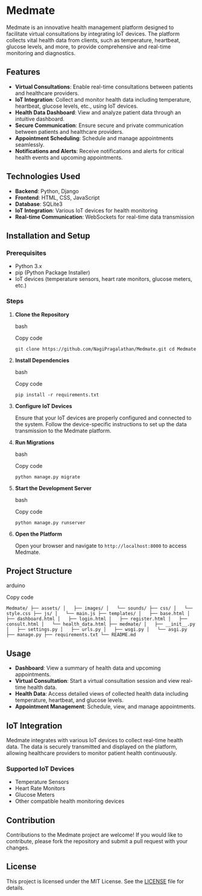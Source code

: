 # Medmate

Medmate is an innovative health management platform designed to facilitate virtual consultations by integrating IoT devices. The platform collects vital health data from clients, such as temperature, heartbeat, glucose levels, and more, to provide comprehensive and real-time monitoring and diagnostics.

## Features

- **Virtual Consultations**: Enable real-time consultations between patients and healthcare providers.
- **IoT Integration**: Collect and monitor health data including temperature, heartbeat, glucose levels, etc., using IoT devices.
- **Health Data Dashboard**: View and analyze patient data through an intuitive dashboard.
- **Secure Communication**: Ensure secure and private communication between patients and healthcare providers.
- **Appointment Scheduling**: Schedule and manage appointments seamlessly.
- **Notifications and Alerts**: Receive notifications and alerts for critical health events and upcoming appointments.

## Technologies Used

- **Backend**: Python, Django
- **Frontend**: HTML, CSS, JavaScript
- **Database**: SQLite3
- **IoT Integration**: Various IoT devices for health monitoring
- **Real-time Communication**: WebSockets for real-time data transmission

## Installation and Setup

### Prerequisites

- Python 3.x
- pip (Python Package Installer)
- IoT devices (temperature sensors, heart rate monitors, glucose meters, etc.)

### Steps

1. **Clone the Repository**
    
    bash
    
    Copy code
    
    `git clone https://github.com/NagiPragalathan/Medmate.git
    cd Medmate` 
    
2. **Install Dependencies**
    
    bash
    
    Copy code
    
    `pip install -r requirements.txt` 
    
3. **Configure IoT Devices**
    
    Ensure that your IoT devices are properly configured and connected to the system. Follow the device-specific instructions to set up the data transmission to the Medmate platform.
    
4. **Run Migrations**
    
    bash
    
    Copy code
    
    `python manage.py migrate` 
    
5. **Start the Development Server**
    
    bash
    
    Copy code
    
    `python manage.py runserver` 
    
6. **Open the Platform**
    
    Open your browser and navigate to `http://localhost:8000` to access Medmate.
    

## Project Structure

arduino

Copy code

`Medmate/
├── assets/
│   ├── images/
│   └── sounds/
├── css/
│   └── style.css
├── js/
│   └── main.js
├── templates/
│   ├── base.html
│   ├── dashboard.html
│   ├── login.html
│   ├── register.html
│   ├── consult.html
│   └── health_data.html
├── medmate/
│   ├── __init__.py
│   ├── settings.py
│   ├── urls.py
│   ├── wsgi.py
│   └── asgi.py
├── manage.py
├── requirements.txt
└── README.md` 

## Usage

- **Dashboard**: View a summary of health data and upcoming appointments.
- **Virtual Consultation**: Start a virtual consultation session and view real-time health data.
- **Health Data**: Access detailed views of collected health data including temperature, heartbeat, and glucose levels.
- **Appointment Management**: Schedule, view, and manage appointments.

## IoT Integration

Medmate integrates with various IoT devices to collect real-time health data. The data is securely transmitted and displayed on the platform, allowing healthcare providers to monitor patient health continuously.

### Supported IoT Devices

- Temperature Sensors
- Heart Rate Monitors
- Glucose Meters
- Other compatible health monitoring devices

## Contribution

Contributions to the Medmate project are welcome! If you would like to contribute, please fork the repository and submit a pull request with your changes.

## License

This project is licensed under the MIT License. See the [LICENSE](https://chatgpt.com/c/LICENSE) file for details.
